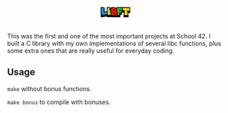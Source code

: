 <p align="center">
  <img alt="Libft" width="15%" height="15%" src="https://github.com/joaolive/joaolive/blob/7dda8746c7a991e2f6b18aefda7ee0d779403791/libft.png" />
</p>

##
<p>
  This was the first and one of the most important projects at School 42. I built a C library with my own implementations of several libc functions, plus some extra ones that are really useful for everyday coding.
</p>

##
## Usage
``make`` without bonus functions.

``make bonus`` to compile with bonuses.

